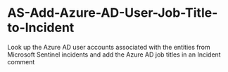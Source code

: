 # AS-Add-Azure-AD-User-Job-Title-to-Incident
Look up the Azure AD user accounts associated with the entities from Microsoft Sentinel incidents and add the Azure AD job titles in an Incident comment

